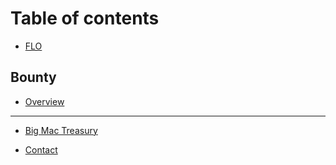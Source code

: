 # Table of contents

* [FLO](README.md)

## Bounty

* [Overview](bounty/flo-bounty.md)

---

* [Big Mac Treasury](big-mac-treasury.md)

* [Contact](contact.md)
